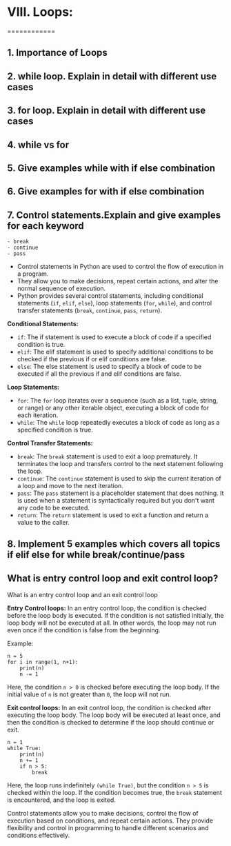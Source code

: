 # VIII. Loops:
============
## 1. Importance of Loops

## 2. while loop. Explain in detail with different use cases 

## 3. for loop. Explain in detail with different use cases 


## 4. while vs for


## 5. Give examples while with if else combination 


## 6. Give examples for with if else combination


## 7. Control statements.Explain and give examples for each keyword 
    - break 
    - continue
    - pass
  
- Control statements in Python are used to control the flow of execution in a program.
- They allow you to make decisions, repeat certain actions, and alter the normal sequence of execution.
- Python provides several control statements, including conditional statements (`if`, `elif`, `else`), loop statements (`for`, `while`), and control transfer statements (`break`, `continue`, `pass`, `return`).

**Conditional Statements:**
- `if`: The if statement is used to execute a block of code if a specified condition is true.
- `elif`: The elif statement is used to specify additional conditions to be checked if the previous if or elif conditions are false.
- `else`: The else statement is used to specify a block of code to be executed if all the previous if and elif conditions are false.

**Loop Statements:**
- `for`: The `for` loop iterates over a sequence (such as a list, tuple, string, or range) or any other iterable object, executing a block of code for each iteration.
- `while`: The `while` loop repeatedly executes a block of code as long as a specified condition is true.

**Control Transfer Statements:**
- `break`: The `break` statement is used to exit a loop prematurely. It terminates the loop and transfers control to the next statement following the loop.
- `continue`: The `continue` statement is used to skip the current iteration of a loop and move to the next iteration.
- `pass`: The `pass` statement is a placeholder statement that does nothing. It is used when a statement is syntactically required but you don't want any code to be executed.
- `return`: The `return` statement is used to exit a function and return a value to the caller.

## 8. Implement 5 examples which covers all topics if elif else for while break/continue/pass

## What is entry control loop and exit control loop?
What is an entry control loop and an exit control loop

**Entry Control loops:**
In an entry control loop, the condition is checked before the loop body is executed. If the condition is not satisfied initially, the loop body will not be executed at all. In other words, the loop may not run even once if the condition is false from the beginning.

Example:
```
n = 5
for i in range(1, n+1):
    print(n)
    n -= 1
```

Here, the condition `n > 0` is checked before executing the loop body. If the initial value of `n` is not greater than `0`, the loop will not run.

**Exit control loops:**
In an exit control loop, the condition is checked after executing the loop body. The loop body will be executed at least once, and then the condition is checked to determine if the loop should continue or exit.

```
n = 1
while True:
    print(n)
    n += 1
    if n > 5:
        break
```

Here, the loop runs indefinitely `(while True)`, but the condition `n > 5` is checked within the loop. If the condition becomes true, the `break` statement is encountered, and the loop is exited.


Control statements allow you to make decisions, control the flow of execution based on conditions, and repeat certain actions. They provide flexibility and control in programming to handle different scenarios and conditions effectively.


